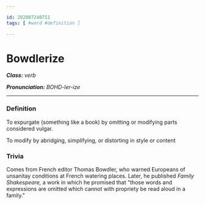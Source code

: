 ```yaml
---

id: 202007240751
tags: [ #word #definition ]

---
```


# Bowdlerize

**_Class:_** *verb*

**_Pronunciation:_** *BOHD-ler-ize*

---

### Definition
To expurgate (something like a book) by omitting or modifying parts considered vulgar.

To modify by abridging, simplifying, or distorting in style or content

### Trivia
Comes from French editor Thomas Bowdler, who warned Europeans of unsanitay conditions at French watering places. Later, he published *Family Shakespeare,* a work in which he promised that "those words and expressions are omitted which cannot with propriety be read aloud in a family."